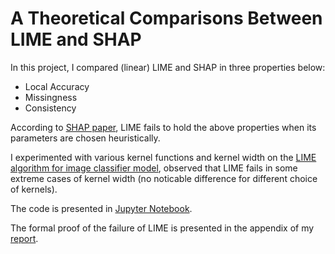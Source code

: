 # A Theoretical Comparisons Between LIME and SHAP
In this project, I compared (linear) LIME and SHAP in three properties below:
- Local Accuracy
- Missingness
- Consistency

According to [SHAP paper](https://arxiv.org/abs/1705.07874), LIME fails to hold the above properties when its parameters are chosen heuristically. 

I experimented with various kernel functions and kernel width on the [LIME algorithm for image classifier model](https://marcotcr.github.io/lime/tutorials/Tutorial%20-%20images.html), observed that LIME fails in some extreme cases of kernel width (no noticable difference for different choice of kernels). 

The code is presented in [Jupyter Notebook](https://github.com/lizruonan/limeproject/blob/main/lime_modify_kernel.ipynb).

The formal proof of the failure of LIME is presented in the appendix of my [report](https://github.com/lizruonan/limeproject/blob/main/Machine_Learning_Fall_2019_Final_Project.pdf). 
